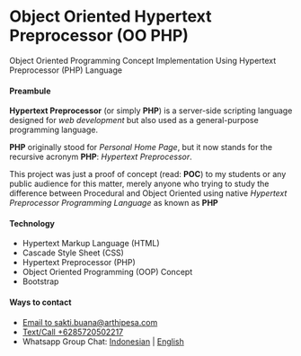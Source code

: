 # Object Oriented Hypertext Preprocessor (OO PHP)
Object Oriented Programming Concept Implementation 
Using Hypertext Preprocessor (PHP) Language
<br/>

<h4>Preambule</h4>
<p>
	<b>Hypertext Preprocessor</b> (or simply <b>PHP</b>) is a server-side scripting language designed for <i>web development</i> but also used as a general-purpose programming language.
</p>
<p>	
	<b>PHP</b> originally stood for <i>Personal Home Page</i>, but it now stands for the recursive acronym <b>PHP</b>: <i>Hypertext Preprocessor</i>.
</p>

<p>This project was just a proof of concept (read: <b>POC</b>) to my students or any public audience for this matter, merely anyone who trying to study the difference between Procedural and Object Oriented using native <i>Hypertext Preprocessor Programming Language</i> as known as <b>PHP</b>

<h4>Technology</h4>
<ul>
<li>Hypertext Markup Language (HTML)</li>
<li>Cascade Style Sheet (CSS)</li>
<li>Hypertext Preprocessor (PHP)</li>
<li>Object Oriented Programming (OOP) Concept</li>
<li>Bootstrap</li>
</ul>

<h4>Ways to contact</h4>
<ul>
	<li><a href="mailto:sakti.buana@arthipesa.com">Email to sakti.buana@arthipesa.com</a></li>
	<li><a href="tel:+6285720502217">Text/Call +6285720502217</a></li>
	<li>Whatsapp Group Chat: <a href="https://chat.whatsapp.com/DyQQB7Y6jSqAnCANauLLgj">Indonesian</a> | <a href="https://chat.whatsapp.com/1oarLHGaDZEFbKv0LnCIwz">English</a></li>
</p>